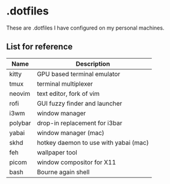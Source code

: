 # .dotfiles

These are .dotfiles I have configured on my personal machines.

## List for reference
| Name    | Description                           |
|---------|---------------------------------------|
| kitty   | GPU based terminal emulator           |
| tmux    | terminal multiplexer                  |
| neovim  | text editor, fork of vim              |
| rofi    | GUI fuzzy finder and launcher         |
| i3wm    | window manager                        |
| polybar | drop-in replacement for i3bar         |
| yabai   | window manager (mac)                  |
| skhd    | hotkey daemon to use with yabai (mac) |
| feh     | wallpaper tool                        |
| picom   | window compositor for X11             |
| bash    | Bourne again shell                    |
